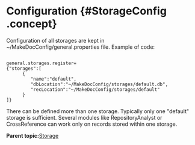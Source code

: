 # Configuration {#StorageConfig .concept}

Configuration of all storages are kept in ~/MakeDocConfig/general.properties file. Example of code:

```

general.storages.register=
{"storages":[
      {
         "name":"default",
         "dbLocation":"~/MakeDocConfig/storages/default.db",
         "recLocation":"~/MakeDocConfig/storages/default"
      }
]}

```

There can be defined more than one storage. Typically only one "default" storage is sufficient. Several modules like RepositoryAnalyst or CrossReference can work only on records stored within one storage.

**Parent topic:**[Storage](../../../modules/base/storage/index.md)

